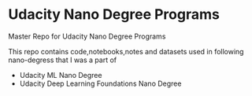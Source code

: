# Udacity Nano Degree Programs

Master Repo for Udacity Nano Degree Programs

This repo contains code,notebooks,notes and datasets used in following nano-degress that I was a part of
- Udacity ML Nano Degree
- Udacity Deep Learning Foundations Nano Degree
